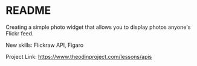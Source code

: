 # README

Creating a simple photo widget that allows you to display photos anyone's Flickr feed.

New skills: Flickraw API, Figaro 

Project Link: https://www.theodinproject.com/lessons/apis
